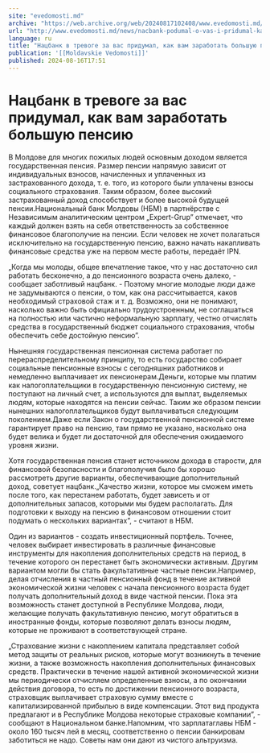 ```yaml
---
site: "evedomosti.md"
archive: "https://web.archive.org/web/20240817102408/www.evedomosti.md/news/nacbank-podumal-o-vas-i-pridumal-kak-vam-zarabotat-bolshuyu"
url: "http://www.evedomosti.md/news/nacbank-podumal-o-vas-i-pridumal-kak-vam-zarabotat-bolshuyu"
language: ru
title: "Нацбанк в тревоге за вас придумал, как вам заработать большую пенсию"
publication: '[[Moldavskie Vedomosti]]'
published: 2024-08-16T17:51
---
```


# Нацбанк в тревоге за вас придумал, как вам заработать большую пенсию

В Молдове для многих пожилых людей основным доходом является государственная пенсия. Размер пенсии напрямую зависит от индивидуальных взносов, начисленных и уплаченных из застрахованного дохода, т. е. того, из которого были уплачены взносы социального страхования. Таким образом, более высокий застрахованный доход способствует и более высокой будущей пенсии.Национальный банк Молдовы (НБМ) в партнёрстве с Независимым аналитическим центром „Expert-Grup” отмечает, что каждый должен взять на себя ответственность за собственное финансовое благополучие на пенсии. Если человек не хочет полагаться исключительно на государственную пенсию, важно начать накапливать финансовые средства уже на первом месте работы, передаёт IPN.

„Когда мы молоды, общее впечатление такое, что у нас достаточно сил работать бесконечно, а до пенсионного возраста очень далеко, - сообщает заботливый нацбанк. - Поэтому многие молодые люди даже не задумываются о пенсии, о том, как она рассчитывается, каков необходимый страховой стаж и т. д. Возможно, они не понимают, насколько важно быть официально трудоустроенным, не соглашаться на полностью или частично неформальную зарплату, честно отчислять средства в государственный бюджет социального страхования, чтобы обеспечить себе достойную пенсию”.

Нынешняя государственная пенсионная система работает по перераспределительному принципу, то есть государство собирает социальные пенсионные взносы с сегодняшних работников и немедленно выплачивает их пенсионерам.Деньги, которые мы платим как налогоплательщики в государственную пенсионную систему, не поступают на личный счет, а используются для выплат, выделяемых людям, которые находятся на пенсии сейчас. Таким же образом пенсии нынешних налогоплательщиков будут выплачиваться следующим поколением.Даже если Закон о государственной пенсионной системе гарантирует право на пенсию, там прямо не указано, насколько она будет велика и будет ли достаточной для обеспечения ожидаемого уровня жизни.

Хотя государственная пенсия станет источником дохода в старости, для финансовой безопасности и благополучия было бы хорошо рассмотреть другие варианты, обеспечивающие дополнительный доход, советует нацбанк.„Качество жизни, которое мы сможем иметь после того, как перестанем работать, будет зависеть и от дополнительных запасов, которыми мы будем располагать. Для подготовки к выходу на пенсию в финансовом отношении стоит подумать о нескольких вариантах”, - считают в НБМ.

Один из вариантов - создать инвестиционный портфель. Точнее, человек выбирает инвестировать в различные финансовые инструменты для накопления дополнительных средств на период, в течение которого он перестанет быть экономически активным. Другим вариантом могли бы стать факультативные частные пенсии.Например, делая отчисления в частный пенсионный фонд в течение активной экономической жизни человек с начала пенсионного возраста будет получать дополнительный доход в виде частной пенсии. Пока эта возможность станет доступной в Республике Молдова, люди, желающие получать факультативную пенсию, могут обратиться в иностранные фонды, которые позволяют делать взносы людям, которые не проживают в соответствующей стране.

„Страхование жизни с накоплением капитала представляет собой метод защиты от реальных рисков, которые могут возникнуть в течение жизни, а также возможность накопления дополнительных финансовых средств. Практически в течение нашей активной экономической жизни мы периодически отчисляем определенные взносы, а по окончании действия договора, то есть по достижении пенсионного возраста, страховщик выплачивает страховую сумму вместе с капитализированной прибылью в виде компенсации. Этот вид продукта предлагают и в Республике Молдова некоторые страховые компании”, - сообщают в Национальном банке.Напомним, что зарплатаглавы НБМ - около 160 тысяч лей в месяц, соответственно о пенсии банкировам заботиться не надо. Советы нам они дают из чистого альтруизма.